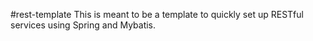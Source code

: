 #rest-template
This is meant to be a template to quickly set up RESTful services using Spring and Mybatis.